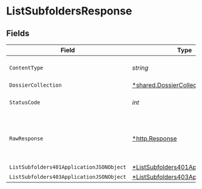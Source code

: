 # ListSubfoldersResponse


## Fields

| Field                                                                                            | Type                                                                                             | Required                                                                                         | Description                                                                                      |
| ------------------------------------------------------------------------------------------------ | ------------------------------------------------------------------------------------------------ | ------------------------------------------------------------------------------------------------ | ------------------------------------------------------------------------------------------------ |
| `ContentType`                                                                                    | *string*                                                                                         | :heavy_check_mark:                                                                               | HTTP response content type for this operation                                                    |
| `DossierCollection`                                                                              | [*shared.DossierCollection](../../models/shared/dossiercollection.md)                            | :heavy_minus_sign:                                                                               | OK                                                                                               |
| `StatusCode`                                                                                     | *int*                                                                                            | :heavy_check_mark:                                                                               | HTTP response status code for this operation                                                     |
| `RawResponse`                                                                                    | [*http.Response](https://pkg.go.dev/net/http#Response)                                           | :heavy_minus_sign:                                                                               | Raw HTTP response; suitable for custom response parsing                                          |
| `ListSubfolders401ApplicationJSONObject`                                                         | [*ListSubfolders401ApplicationJSON](../../models/operations/listsubfolders401applicationjson.md) | :heavy_minus_sign:                                                                               | Unauthenticated                                                                                  |
| `ListSubfolders403ApplicationJSONObject`                                                         | [*ListSubfolders403ApplicationJSON](../../models/operations/listsubfolders403applicationjson.md) | :heavy_minus_sign:                                                                               | Forbidden                                                                                        |
